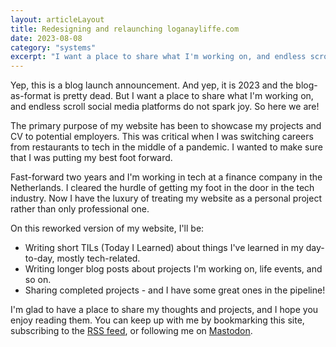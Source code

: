 ```yaml
---
layout: articleLayout
title: Redesigning and relaunching loganayliffe.com
date: 2023-08-08
category: "systems"
excerpt: "I want a place to share what I'm working on, and endless scroll social media platforms do not spark joy. So here we are!"
---
```


Yep, this is a blog launch announcement. And yep, it is 2023 and the blog-as-format is pretty dead. But I want a place to share what I'm working on, and endless scroll social media platforms do not spark joy. So here we are!

The primary purpose of my website has been to showcase my projects and CV to potential employers. This was critical when I was switching careers from restaurants to tech in the middle of a pandemic. I wanted to make sure that I was putting my best foot forward.

Fast-forward two years and I'm working in tech at a finance company in the Netherlands. I cleared the hurdle of getting my foot in the door in the tech industry. Now I have the luxury of treating my website as a personal project rather than only professional one.

On this reworked version of my website, I'll be:

- Writing short TILs (Today I Learned) about things I've learned in my day-to-day, mostly tech-related.
- Writing longer blog posts about projects I'm working on, life events, and so on.
- Sharing completed projects - and I have some great ones in the pipeline!

I'm glad to have a place to share my thoughts and projects, and I hope you enjoy reading them. You can keep up with me by bookmarking this site, subscribing to the [RSS feed](/feed.xml), or following me on [Mastodon](https://hachyderm.io/@logan).
